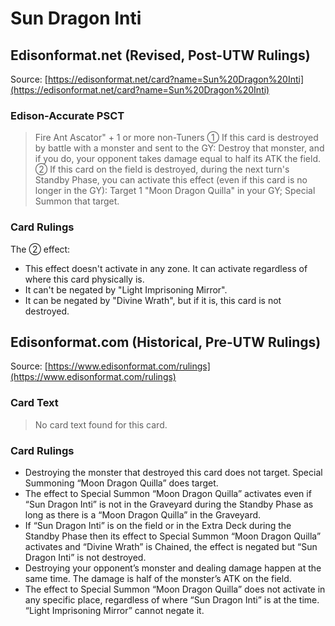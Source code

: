 # Sun Dragon Inti

## Edisonformat.net (Revised, Post-UTW Rulings)

Source: [https://edisonformat.net/card?name=Sun%20Dragon%20Inti](https://edisonformat.net/card?name=Sun%20Dragon%20Inti)

### Edison-Accurate PSCT

> Fire Ant Ascator" + 1 or more non-Tuners
> ① If this card is destroyed by battle with a monster and sent to the GY:
> Destroy that monster, and if you do, your opponent takes damage equal to half its ATK the field.
> ② If this card on the field is destroyed, during the next turn's Standby Phase, you can activate this effect (even if this card is no longer in the GY): Target 1 "Moon Dragon Quilla" in your GY; Special Summon that target.

### Card Rulings

The ② effect:
*   This effect doesn't activate in any zone. It can activate regardless of where this card physically is.
*   It can't be negated by "Light Imprisoning Mirror".
*   It can be negated by "Divine Wrath", but if it is, this card is not destroyed.


## Edisonformat.com (Historical, Pre-UTW Rulings)

Source: [https://www.edisonformat.com/rulings](https://www.edisonformat.com/rulings)

### Card Text

> No card text found for this card.

### Card Rulings

*   Destroying the monster that destroyed this card does not target. Special Summoning “Moon Dragon Quilla” does target.
*   The effect to Special Summon “Moon Dragon Quilla” activates even if “Sun Dragon Inti” is not in the Graveyard during the Standby Phase as long as there is a “Moon Dragon Quilla” in the Graveyard.
*   If “Sun Dragon Inti” is on the field or in the Extra Deck during the Standby Phase then its effect to Special Summon “Moon Dragon Quilla” activates and “Divine Wrath” is Chained, the effect is negated but “Sun Dragon Inti” is not destroyed.
*   Destroying your opponent’s monster and dealing damage happen at the same time. The damage is half of the monster’s ATK on the field.
*   The effect to Special Summon “Moon Dragon Quilla” does not activate in any specific place, regardless of where “Sun Dragon Inti” is at the time. “Light Imprisoning Mirror” cannot negate it.


